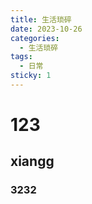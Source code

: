 ```yaml
---
title: 生活琐碎
date: 2023-10-26
categories:
  - 生活琐碎
tags:
  - 日常
sticky: 1
---
```


# 123
## xiangg
### 3232
